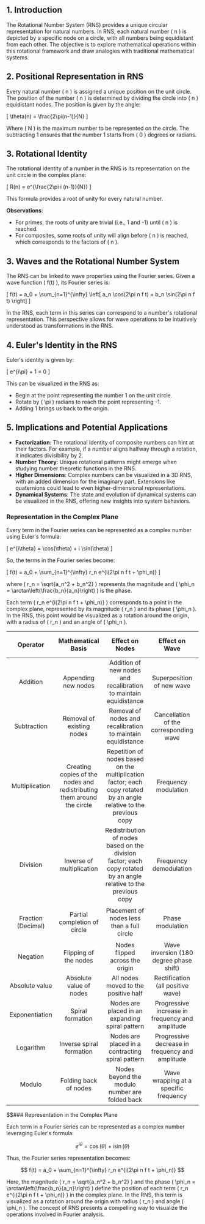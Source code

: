 

## 1. Introduction

The Rotational Number System (RNS) provides a unique circular representation for natural numbers. In RNS, each natural number \( n \) is depicted by a specific node on a circle, with all numbers being equidistant from each other. The objective is to explore mathematical operations within this rotational framework and draw analogies with traditional mathematical systems.

## 2. Positional Representation in RNS

Every natural number \( n \) is assigned a unique position on the unit circle. The position of the number \( n \) is determined by dividing the circle into \( n \) equidistant nodes. The position is given by the angle:

\[ \theta(n) = \frac{2\pi(n-1)}{N} \]

Where \( N \) is the maximum number to be represented on the circle. The subtracting 1 ensures that the number 1 starts from \( 0 \) degrees or radians.

## 3. Rotational Identity

The rotational identity of a number in the RNS is its representation on the unit circle in the complex plane:

\[ R(n) = e^{\frac{2\pi i (n-1)}{N}} \]

This formula provides a root of unity for every natural number.


**Observations**:
- For primes, the roots of unity are trivial (i.e., 1 and -1) until \( n \) is reached.
- For composites, some roots of unity will align before \( n \) is reached, which corresponds to the factors of \( n \).

## 3. Waves and the Rotational Number System

The RNS can be linked to wave properties using the Fourier series. Given a wave function \( f(t) \), its Fourier series is:

\[ f(t) = a_0 + \sum_{n=1}^{\infty} \left[ a_n \cos(2\pi n f t) + b_n \sin(2\pi n f t) \right] \]

In the RNS, each term in this series can correspond to a number's rotational representation. This perspective allows for wave operations to be intuitively understood as transformations in the RNS.

## 4. Euler's Identity in the RNS

Euler's identity is given by:

\[ e^{i\pi} + 1 = 0 \]

This can be visualized in the RNS as:
- Begin at the point representing the number 1 on the unit circle.
- Rotate by \( \pi \) radians to reach the point representing -1.
- Adding 1 brings us back to the origin.

## 5. Implications and Potential Applications

- **Factorization**: The rotational identity of composite numbers can hint at their factors. For example, if a number aligns halfway through a rotation, it indicates divisibility by 2.
- **Number Theory**: Unique rotational patterns might emerge when studying number theoretic functions in the RNS.
- **Higher Dimensions**: Complex numbers can be visualized in a 3D RNS, with an added dimension for the imaginary part. Extensions like quaternions could lead to even higher-dimensional representations.
- **Dynamical Systems**: The state and evolution of dynamical systems can be visualized in the RNS, offering new insights into system behaviors.

### Representation in the Complex Plane

Every term in the Fourier series can be represented as a complex number using Euler's formula:

\[ e^{i\theta} = \cos(\theta) + i \sin(\theta) \]

So, the terms in the Fourier series become:

\[ f(t) = a_0 + \sum_{n=1}^{\infty} r_n e^{i(2\pi n f t + \phi_n)} \]

where \( r_n = \sqrt{a_n^2 + b_n^2} \) represents the magnitude and \( \phi_n = \arctan\left(\frac{b_n}{a_n}\right) \) is the phase.

Each term \( r_n e^{i(2\pi n f t + \phi_n)} \) corresponds to a point in the complex plane, represented by its magnitude \( r_n \) and its phase \( \phi_n \). In the RNS, this point would be visualized as a rotation around the origin, with a radius of \( r_n \) and an angle of \( \phi_n \).



| Operator | Mathematical Basis | Effect on Nodes | Effect on Wave | Core Mathematical Components |
|:--------:|:------------------:|:---------------:|:--------------:|:-----------------------------:|
| Addition | Appending new nodes | Addition of new nodes and recalibration to maintain equidistance | Superposition of new wave | `theta(n) = 2pi(n-1) / (n+a)` |
| Subtraction | Removal of existing nodes | Removal of nodes and recalibration to maintain equidistance | Cancellation of the corresponding wave | `theta(n) = 2pi(n-1) / (n-a)` |
| Multiplication | Creating copies of the nodes and redistributing them around the circle | Repetition of nodes based on the multiplication factor; each copy rotated by an angle relative to the previous copy | Frequency modulation | `theta(n, k) = 2pi(n-1) / a + 2pi(k-1) / b` |
| Division | Inverse of multiplication | Redistribution of nodes based on the division factor; each copy rotated by an angle relative to the previous copy | Frequency demodulation | `theta(n, k) = 2pi(n-1) / a - 2pi(k-1) / b` |
| Fraction (Decimal) | Partial completion of circle | Placement of nodes less than a full circle | Phase modulation | `theta(n) = 2pi(n-1) / (n+alpha)` (where `alpha < 1`) |
| Negation | Flipping of the nodes | Nodes flipped across the origin | Wave inversion (180 degree phase shift) | `theta(n) = -2pi(n-1) / n` |
| Absolute value | Absolute value of nodes | All nodes moved to the positive half | Rectification (all positive wave) | `theta(n) = abs(2pi(n-1) / n)` |
| Exponentiation | Spiral formation | Nodes are placed in an expanding spiral pattern | Progressive increase in frequency and amplitude | `theta(n) = r^(n-1)e^(2pi i(n-1)/n)` |
| Logarithm | Inverse spiral formation | Nodes are placed in a contracting spiral pattern | Progressive decrease in frequency and amplitude | `theta(n) = log(r^(n-1))e^(2pi i(n-1)/n)` |
| Modulo | Folding back of nodes | Nodes beyond the modulo number are folded back | Wave wrapping at a specific frequency | `theta(n) = 2pi((n-1) mod m) / m` |

$$### Representation in the Complex Plane

Each term in a Fourier series can be represented as a complex number leveraging Euler's formula:

$$ e^{i\theta} = \cos(\theta) + i \sin(\theta) $$

Thus, the Fourier series representation becomes:

$$ f(t) = a_0 + \sum_{n=1}^{\infty} r_n e^{i(2\pi n f t + \phi_n)} $$

Here, the magnitude \( r_n = \sqrt{a_n^2 + b_n^2} \) and the phase \( \phi_n = \arctan\left(\frac{b_n}{a_n}\right) \) define the position of each term \( r_n e^{i(2\pi n f t + \phi_n)} \) in the complex plane. In the RNS, this term is visualized as a rotation around the origin with radius \( r_n \) and angle \( \phi_n \). The concept of RNS presents a compelling way to visualize the operations involved in Fourier analysis.


